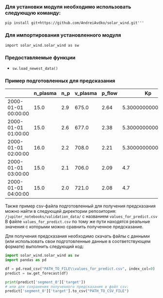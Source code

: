 ### Для установки модуля необходимо использовать следующую команду:
```pip install git+https://github.com/AndreiAvdko/solar_wind.git'''```

### Для импортирования установленного модуля
```import solar_wind.solar_wind as sw```

### Предоставляемые функции
- ```sw.load_newest_data()```


### Пример подготовленных для предсказания
||n_plasma                     |n_p   |v_plasma                                     |p_flow|Kp               |R   |Dst  |AE   |f107_adj|AL    |AU   |
|------|-----------------------------|------|---------------------------------------------|------|-----------------|----|-----|-----|--------|------|-----|
|2000-01-01 00:00:00|15.0                         |2.9   |675.0                                        |2.64  |5.300000000000001|71.0|-45.0|517.0|125.6   |-279.0|238.0|
|2000-01-01 01:00:00|15.0                         |2.6   |677.0                                        |2.38  |5.300000000000001|71.0|-37.0|313.0|125.6   |-146.0|167.0|
|2000-01-01 02:00:00|16.0                         |2.2   |708.0                                        |2.21  |5.300000000000001|71.0|-37.0|559.0|125.6   |-422.0|137.0|
|2000-01-01 03:00:00|15.0                         |2.1   |706.0                                        |2.09  |4.7              |71.0|-41.0|567.0|125.6   |-429.0|138.0|
|2000-01-01 04:00:00|15.0                         |2.0   |721.0                                        |2.08  |4.7              |71.0|-45.0|287.0|125.6   |-191.0|96.0 |

Также пример csv-файла подготовленный для получения предсказания можно найти в следующей директории репозитория:
```/jupiter_notebooks/validation_data/``` c названием ```values_for_predict.csv```
В файле ```values_for_predict.csv``` по тому же пути находятся реальные значения с которыми можно сравнить полученное предсказание.

Для получения предсказания необходимо скачать файлы с данными (или использовать свои подготовленные данные в соответствующем формате) выполнить следующий код:
```python
import solar_wind.solar_wind as sw
import pandas as pd

df = pd.read_csv("PATH_TO_FILE\\values_for_predict.csv", index_col=0)
predict = sw.get_forecast(df)

print(predict['segment_0']['target'])
# или для сохранения полученного предсказания в файл csv:
predict['segment_0']['target'].to_csv("PATH_TO_CSV_FILE")
```